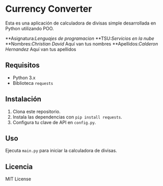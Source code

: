 # Currency Converter

Esta es una aplicación de calculadora de divisas simple desarrollada en Python utilizando POO.

**Asignatura:*Lenguajes de programacion* 
**TSU:*Servicios en la nube* 
**Nombres:*Christian David* Aquí van tus nombres
**Apellidos:*Calderon Hernandez* Aquí van tus apellidos

## Requisitos

- Python 3.x
- Biblioteca `requests`

## Instalación

1. Clona este repositorio.
2. Instala las dependencias con `pip install requests`.
3. Configura tu clave de API en `config.py`.

## Uso

Ejecuta `main.py` para iniciar la calculadora de divisas.

## Licencia

MIT License